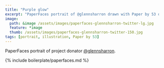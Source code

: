 ```yaml
---
title: "Purple glow"
excerpt: "PaperFaces portrait of @glennsharron drawn with Paper by 53 on an iPad."
image: 
  path: &image /assets/images/paperfaces-glennsharron-twitter-lg.jpg 
  feature: *image
  thumb: /assets/images/paperfaces-glennsharron-twitter-150.jpg
tags: [portrait, illustration, Paper by 53]
---
```


PaperFaces portrait of project donator [@glennsharron](http://twitter.com/glennsharron).

{% include boilerplate/paperfaces.md %}